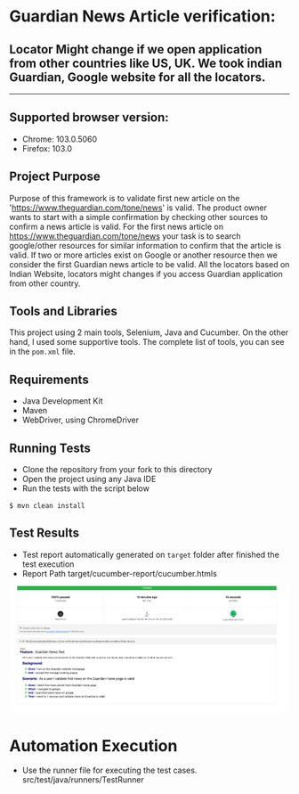 # Guardian News Article verification:

## Locator Might change if we open application from other countries like US, UK. We took indian Guardian, Google website for all the locators.
---

## Supported browser version:

* Chrome: 103.0.5060
* Firefox: 103.0

## Project Purpose

Purpose of this framework is to validate first new article on the 'https://www.theguardian.com/tone/news' is valid. The
product owner wants to start with a simple confirmation by checking other sources to confirm a news article is valid.
For the first news article on https://www.theguardian.com/tone/news
your task is to search google/other resources for similar information to confirm that the article is valid. If two or
more articles exist on Google or another resource then we consider the first Guardian news article to be valid. All the
locators based on Indian Website, locators might changes if you access Guardian application from other country.

## Tools and Libraries

This project using 2 main tools, Selenium, Java and Cucumber. On the other hand, I used some supportive tools. The
complete list of tools, you can see in the `pom.xml` file.

## Requirements

* Java Development Kit
* Maven
* WebDriver, using ChromeDriver

## Running Tests

* Clone the repository from your fork to this directory
* Open the project using any Java IDE
* Run the tests with the script below

```shell
$ mvn clean install
```

## Test Results

* Test report automatically generated on `target` folder after finished the test execution
* Report Path target/cucumber-report/cucumber.htmls

![img.png](img.png)

# Automation Execution

* Use the runner file for executing the test cases. src/test/java/runners/TestRunner
